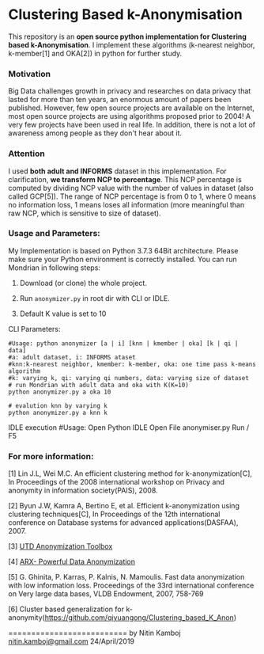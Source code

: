 Clustering Based k-Anonymisation
===========================

This repository is an **open source python implementation for Clustering based k-Anonymisation**. I implement these algorithms (k-nearest neighbor, k-member[1] and OKA[2]) in python for further study.

### Motivation 
Big Data challenges growth in privacy and researches on data privacy that lasted for more than ten years, an enormous amount of papers been published. However, few open source projects are available on the Internet, most open source projects are using algorithms proposed prior to 2004! A very few projects have been used in real life. In addition, there is not a lot of awareness among people as they don't hear about it.  

### Attention
I used **both adult and INFORMS** dataset in this implementation. For clarification, **we transform NCP to percentage**. This NCP percentage is computed by dividing NCP value with the number of values in dataset (also called GCP[5]). The range of NCP percentage is from 0 to 1, where 0 means no information loss, 1 means loses all information (more meaningful than raw NCP, which is sensitive to size of dataset). 


### Usage and Parameters:
My Implementation is based on Python 3.7.3 64Bit architecture. Please make sure your Python environment is correctly installed. You can run Mondrian in following steps: 

1) Download (or clone) the whole project. 

2) Run `anonymizer.py` in root dir with CLI or IDLE.

3) Default K value is set to 10

CLI Parameters:

	#Usage: python anonymizer [a | i] [knn | kmember | oka] [k | qi | data]
	#a: adult dataset, i: INFORMS ataset
	#knn:k-nearest neighbor, kmember: k-member, oka: one time pass k-means algorithm
	#k: varying k, qi: varying qi numbers, data: varying size of dataset
	# run Mondrian with adult data and oka with K(K=10)
	python anonymizer.py a oka 10
	
	# evalution knn by varying k
	python anonymizer.py a knn k

IDLE execution
    #Usage: Open Python IDLE 
	Open File anonymiser.py
	Run / F5 

### For more information:
[1] Lin J.L, Wei M.C. An efficient clustering method for k-anonymization[C], In Proceedings of the 2008 international workshop on Privacy and anonymity in information society(PAIS), 2008.

[2] Byun J.W, Kamra A, Bertino E, et al. Efficient k-anonymization using clustering techniques[C], In Proceedings of the 12th international conference on Database systems for advanced applications(DASFAA), 2007.

[3] [UTD Anonymization Toolbox](http://cs.utdallas.edu/dspl/cgi-bin/toolbox/index.php?go=home)

[4] [ARX- Powerful Data Anonymization](https://github.com/arx-deidentifier/arx)

[5] G. Ghinita, P. Karras, P. Kalnis, N. Mamoulis. Fast data anonymization with low information loss. Proceedings of the 33rd international conference on Very large data bases, VLDB Endowment, 2007, 758-769

[6] Cluster based generalization for k-anonymity(https://github.com/qiyuangong/Clustering_based_K_Anon)

==========================
by Nitin Kamboj	
nitin.kamboj@gmail.com
24/April/2019
